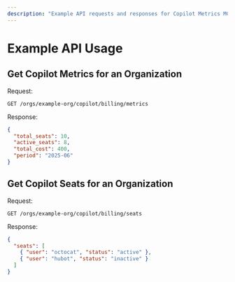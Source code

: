 ```yaml
---
description: "Example API requests and responses for Copilot Metrics MCP Server"
---
```


# Example API Usage

## Get Copilot Metrics for an Organization

Request:

```http
GET /orgs/example-org/copilot/billing/metrics
```

Response:

```json
{
  "total_seats": 10,
  "active_seats": 8,
  "total_cost": 400,
  "period": "2025-06"
}
```

## Get Copilot Seats for an Organization

Request:

```http
GET /orgs/example-org/copilot/billing/seats
```

Response:

```json
{
  "seats": [
    { "user": "octocat", "status": "active" },
    { "user": "hubot", "status": "inactive" }
  ]
}
```
